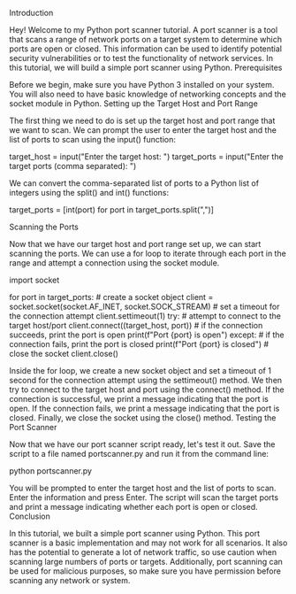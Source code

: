 Introduction

Hey! Welcome to my Python port scanner tutorial. A port scanner is a tool that scans a range of network ports on a target system to determine which ports are open or closed. This information can be used to identify potential security vulnerabilities or to test the functionality of network services. In this tutorial, we will build a simple port scanner using Python.
Prerequisites

Before we begin, make sure you have Python 3 installed on your system. You will also need to have basic knowledge of networking concepts and the socket module in Python.
Setting up the Target Host and Port Range

The first thing we need to do is set up the target host and port range that we want to scan. We can prompt the user to enter the target host and the list of ports to scan using the input() function:


target_host = input("Enter the target host: ")
target_ports = input("Enter the target ports (comma separated): ")

We can convert the comma-separated list of ports to a Python list of integers using the split() and int() functions:


target_ports = [int(port) for port in target_ports.split(",")]

Scanning the Ports

Now that we have our target host and port range set up, we can start scanning the ports. We can use a for loop to iterate through each port in the range and attempt a connection using the socket module.


import socket

for port in target_ports:
    # create a socket object
    client = socket.socket(socket.AF_INET, socket.SOCK_STREAM)
    # set a timeout for the connection attempt
    client.settimeout(1)
    try:
        # attempt to connect to the target host/port
        client.connect((target_host, port))
        # if the connection succeeds, print the port is open
        print(f"Port {port} is open")
    except:
        # if the connection fails, print the port is closed
        print(f"Port {port} is closed")
    # close the socket
    client.close()

Inside the for loop, we create a new socket object and set a timeout of 1 second for the connection attempt using the settimeout() method. We then try to connect to the target host and port using the connect() method. If the connection is successful, we print a message indicating that the port is open. If the connection fails, we print a message indicating that the port is closed. Finally, we close the socket using the close() method.
Testing the Port Scanner

Now that we have our port scanner script ready, let's test it out. Save the script to a file named portscanner.py and run it from the command line:

python portscanner.py

You will be prompted to enter the target host and the list of ports to scan. Enter the information and press Enter. The script will scan the target ports and print a message indicating whether each port is open or closed.
Conclusion

In this tutorial, we built a simple port scanner using Python. This port scanner is a basic implementation and may not work for all scenarios. It also has the potential to generate a lot of network traffic, so use caution when scanning large numbers of ports or targets. Additionally, port scanning can be used for malicious purposes, so make sure you have permission before scanning any network or system.

